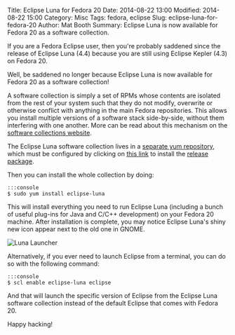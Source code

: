 Title: Eclipse Luna for Fedora 20
Date: 2014-08-22 13:00
Modified: 2014-08-22 15:00
Category: Misc
Tags: fedora, eclipse
Slug: eclipse-luna-for-fedora-20
Author: Mat Booth
Summary: Eclipse Luna is now available for Fedora 20 as a software collection.

If you are a Fedora Eclipse user, then you're probably saddened since the release of Eclipse Luna (4.4) because you are still using Eclipse Kepler (4.3) on Fedora 20.

Well, be saddened no longer because Eclipse Luna is now available for Fedora 20 as a software collection!

A software collection is simply a set of RPMs whose contents are isolated from the rest of your system such that they do not modify, overwrite or otherwise conflict with anything in the main Fedora repositories. This allows you install multiple versions of a software stack side-by-side, without them interfering with one another. More can be read about this mechanism on the [software collections website](https://www.softwarecollections.org/en/).

The Eclipse Luna software collection lives in a [separate yum repository](https://www.softwarecollections.org/en/scls/mbooth/eclipse-luna/), which must be configured by clicking on [this link](http://copr-be.cloud.fedoraproject.org/results/mbooth/eclipse-luna/fedora-20-x86_64/eclipse-luna-1.0-12.fc21/eclipse-luna-release-1.0-12.fc20.noarch.rpm) to install the [release package](http://copr-be.cloud.fedoraproject.org/results/mbooth/eclipse-luna/fedora-20-x86_64/eclipse-luna-1.0-12.fc21/eclipse-luna-release-1.0-12.fc20.noarch.rpm).

Then you can install the whole collection by doing:

    :::console
    $ sudo yum install eclipse-luna

This will install everything you need to run Eclipse Luna (including a bunch of useful plug-ins for Java and C/C++ development) on your Fedora 20 machine. After installation is complete, you may notice Eclipse Luna's shiny new icon appear next to the old one in GNOME.

![Luna Launcher]({static}/images/eclipse-luna-f20-launcher.png)

Alternatively, if you ever need to launch Eclipse from a terminal, you can do so with the following command:

    :::console
    $ scl enable eclipse-luna eclipse

And that will launch the specific version of Eclipse from the Eclipse Luna software collection instead of the default Eclipse that comes with Fedora 20.

Happy hacking!


